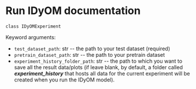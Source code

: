# Run IDyOM documentation

`class IDyOMExperiment`

Keyword arguments:

- `test_dataset_path`: str -- the path to your test dataset (required)
- `pretrain_dataset_path`: str -- the path to your pretrain dataset
- `experiment_history_folder_path`: str -- the path to which you want to save all the result data/plots
  (if leave blank, by default, a folder called **_experiment_history_** that hosts all data for the current experiment
  will be created when you run the IDyOM model).


